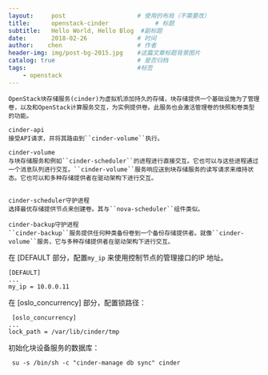 ```yaml
---
layout:     post                    # 使用的布局（不需要改）
title:      openstack-cinder             # 标题 
subtitle:   Hello World, Hello Blog  #副标题
date:       2018-02-26              # 时间
author:    chen                     # 作者
header-img: img/post-bg-2015.jpg    #这篇文章标题背景图片
catalog: true                       # 是否归档
tags:                               #标签
    - openstack
---
```



```
OpenStack块存储服务(cinder)为虚拟机添加持久的存储，块存储提供一个基础设施为了管理卷，以及和OpenStack计算服务交互，为实例提供卷。此服务也会激活管理卷的快照和卷类型的功能。

cinder-api
接受API请求，并将其路由到``cinder-volume``执行。

cinder-volume
与块存储服务和例如``cinder-scheduler``的进程进行直接交互。它也可以与这些进程通过一个消息队列进行交互。``cinder-volume``服务响应送到块存储服务的读写请求来维持状态。它也可以和多种存储提供者在驱动架构下进行交互。


cinder-scheduler守护进程
选择最优存储提供节点来创建卷。其与``nova-scheduler``组件类似。

cinder-backup守护进程
``cinder-backup``服务提供任何种类备份卷到一个备份存储提供者。就像``cinder-volume``服务，它与多种存储提供者在驱动架构下进行交互。
```



在 [DEFAULT 部分，配置``my_ip`` 来使用控制节点的管理接口的IP 地址。

    [DEFAULT]
    ...
    my_ip = 10.0.0.11
    
 在 [oslo_concurrency] 部分，配置锁路径：

     [oslo_concurrency]
    ...
    lock_path = /var/lib/cinder/tmp
初始化块设备服务的数据库：

     su -s /bin/sh -c "cinder-manage db sync" cinder